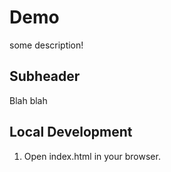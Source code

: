 # Demo

some description!

## Subheader

Blah blah


## Local Development

1. Open index.html in your browser.